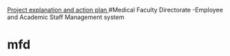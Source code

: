 [Project explanation and action plan ](actionplan.md) 
#Medical Faculty Directorate -Employee and Academic Staff Management system
# mfd
